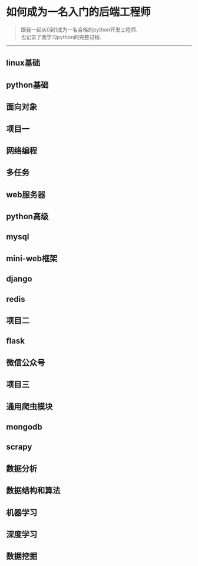# 如何成为一名入门的后端工程师
> 跟我一起从0到1成为一名合格的python开发工程师.  
> 也记录了我学习python的完整过程.
******

## linux基础
## python基础
## 面向对象
## 项目一
## 网络编程
## 多任务
## web服务器
## python高级
## mysql
## mini-web框架
## django
## redis
## 项目二
## flask
## 微信公众号
## 项目三
## 通用爬虫模块
## mongodb
## scrapy
## 数据分析
## 数据结构和算法
## 机器学习
## 深度学习
## 数据挖掘


